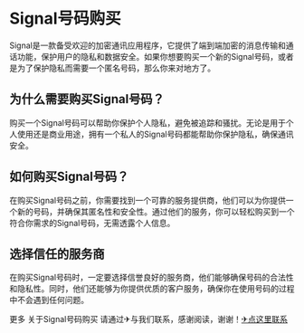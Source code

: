 # Signal号码购买

Signal是一款备受欢迎的加密通讯应用程序，它提供了端到端加密的消息传输和通话功能，保护用户的隐私和数据安全。如果你想要购买一个新的Signal号码，或者是为了保护隐私而需要一个匿名号码，那么你来对地方了。

## 为什么需要购买Signal号码？

购买一个Signal号码可以帮助你保护个人隐私，避免被追踪和骚扰。无论是用于个人使用还是商业用途，拥有一个私人的Signal号码都能帮助你保护隐私，确保通讯安全。

## 如何购买Signal号码？

在购买Signal号码之前，你需要找到一个可靠的服务提供商，他们可以为你提供一个新的号码，并确保其匿名性和安全性。通过他们的服务，你可以轻松购买到一个符合你需求的Signal号码，无需透露个人信息。

## 选择信任的服务商

在购买Signal号码时，一定要选择信誉良好的服务商，他们能够确保号码的合法性和隐私性。同时，他们还能够为你提供优质的客户服务，确保你在使用号码的过程中不会遇到任何问题。

更多 关于Signal号码购买 请通过✈与我们联系，感谢阅读，谢谢！[✈点这里联系](https://ss.k02.cc)